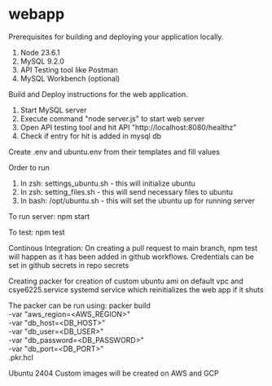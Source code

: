 # webapp

Prerequisites for building and deploying your application locally.
1. Node 23.6.1
2. MySQL 9.2.0
3. API Testing tool like Postman
4. MySQL Workbench (optional)

Build and Deploy instructions for the web application.
1. Start MySQL server
2. Execute command "node server.js" to start web server
3. Open API testing tool and hit API "http://localhost:8080/healthz"
4. Check if entry for hit is added in mysql db

Create .env and ubuntu.env from their templates and fill values

Order to run
1. In zsh: settings_ubuntu.sh - this will initialize ubuntu
2. In zsh: setting_files.sh - this will send necessary files to ubuntu
3. In bash: /opt/ubuntu.sh - this will set the ubuntu up for running server

To run server:
npm start

To test:
npm test

Continous Integration:
On creating a pull request to main branch, npm test will happen as it has been added in github workflows. Credentials can be set in github secrets in repo secrets

Creating packer for creation of custom ubuntu ami on default vpc and csye6225.service systemd service which reinitializes the web app if it shuts

The packer can be run using: 
packer build \
  -var "aws_region=<AWS_REGION>" \
  -var "db_host=<DB_HOST>" \
  -var "db_user=<DB_USER>" \
  -var "db_password=<DB_PASSWORD>" \
  -var "db_port=<DB_PORT>" \
  <your-packer-file>.pkr.hcl     

Ubuntu 2404 Custom images will be created on AWS and GCP